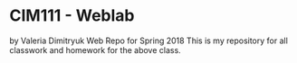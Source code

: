 # CIM111 - Weblab
by Valeria Dimitryuk
Web Repo for Spring 2018
This is my repository for all classwork and homework for the above class.
